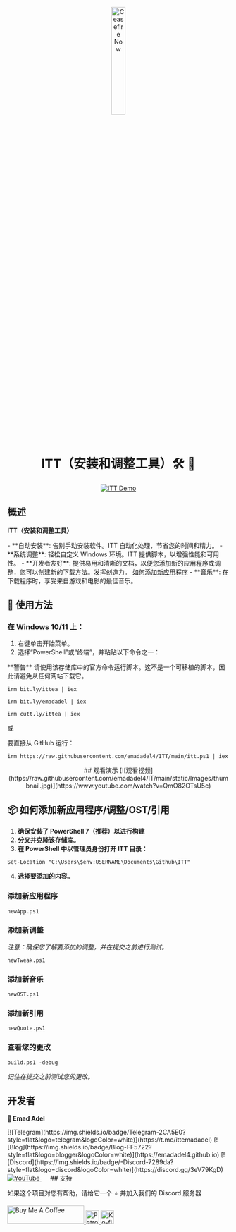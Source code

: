 <p align="center">
  <a href="https://techforpalestine.org/learn-more" rel="nofollow">
    <img src="https://raw.githubusercontent.com/Safouene1/support-palestine-banner/master/StandWithPalestine.svg" alt="Ceasefire Now" style="width:25%;">
  </a>
</p>
<h1 align="center">
ITT（安装和调整工具）🛠️ 🚀
</h1>
<p align="center">
  <a target="_blank" rel="noopener noreferrer" href="https://raw.githubusercontent.com/emadadel4/ITT/main/static/Images/demo.PNG">
    <img src="https://raw.githubusercontent.com/emadadel4/ITT/main/static/Images/demo.PNG" alt="ITT Demo" style="max-width: 100%;">
  </a>
</p>
<h2>概述</h2>
<p><strong>ITT（安装和调整工具）</strong></p>
- **自动安装**: 告别手动安装软件。ITT 自动化处理，节省您的时间和精力。
- **系统调整**: 轻松自定义 Windows 环境。ITT 提供脚本，以增强性能和可用性。
- **开发者友好**: 提供易用和清晰的文档，以便您添加新的应用程序或调整，您可以创建新的下载方法。发挥创造力。 <a href="#--how-to-add-a-new-apptweakostquote">如何添加新应用程序</a>
- **音乐**: 在下载程序时，享受来自游戏和电影的最佳音乐。
<h2>🚀 使用方法</h2>
<h3>在 Windows 10/11 上：</h3>
<ol>
<li>右键单击开始菜单。</li>
<li>选择“PowerShell”或“终端”，并粘贴以下命令之一：</li>
</ol>
**警告**  
请使用该存储库中的官方命令运行脚本。这不是一个可移植的脚本，因此请避免从任何网站下载它。
<pre><code>irm bit.ly/ittea | iex</code></pre>
<pre><code>irm bit.ly/emadadel | iex</code></pre>
<pre><code>irm cutt.ly/ittea | iex</code></pre>
或
<p>要直接从 GitHub 运行：</p>
<pre><code>irm https://raw.githubusercontent.com/emadadel4/ITT/main/itt.ps1 | iex
</code></pre>
<div align="center">
  ## 观看演示
  [![观看视频](https://raw.githubusercontent.com/emadadel4/IT/main/static/Images/thumbnail.jpg)](https://www.youtube.com/watch?v=QmO82OTsU5c)
</div>
<h2> 📦 如何添加新应用程序/调整/OST/引用</h2>
<ol>
<li><strong>确保安装了 PowerShell 7（推荐）以进行构建</strong></li>
<li><strong>分叉并克隆该存储库。</strong></li>
<li><strong>在 PowerShell 中以管理员身份打开 ITT 目录：</strong></li>
</ol>
<pre><code>Set-Location "C:\Users\$env:USERNAME\Documents\Github\ITT"
</code></pre>
<ol start="4">
<li><strong>选择要添加的内容。</strong></li>
</ol>
<h3>添加新应用程序</h3>
<pre><code>newApp.ps1
</code></pre>
<h3>添加新调整</h3>
<p><em>注意：确保您了解要添加的调整，并在提交之前进行测试。</em></p>
<pre><code>newTweak.ps1
</code></pre>
<h3>添加新音乐</h3>
<pre><code>newOST.ps1
</code></pre>
<h3>添加新引用</h3>
<pre><code>newQuote.ps1
</code></pre>
<h3>查看您的更改</h3>
<pre><code>build.ps1 -debug
</code></pre>
<p><em>记住在提交之前测试您的更改。</em></p>
<h2>开发者</h2>
<p><strong>👤 Emad Adel</strong></p>
[![Telegram](https://img.shields.io/badge/Telegram-2CA5E0?style=flat&logo=telegram&logoColor=white)](https://t.me/ittemadadel) [![Blog](https://img.shields.io/badge/Blog-FF5722?style=flat&logo=blogger&logoColor=white)](https://emadadel4.github.io) [![Discord](https://img.shields.io/badge/-Discord-7289da?style=flat&logo=discord&logoColor=white)](https://discord.gg/3eV79KgD)  <a href="https://www.youtube.com/@emadadel4" style="margin-right: 20px;">
        <img src="https://img.shields.io/badge/YouTube-FF0000?style=flat&logo=youtube&logoColor=white" alt="YouTube">
</a>
## 支持 
<p>如果这个项目对您有帮助，请给它一个 ⭐️ 并加入我们的 Discord 服务器</p>
<a href="https://www.buymeacoffee.com/emadadel" target="_blank">
  <img src="https://cdn.buymeacoffee.com/buttons/default-orange.png" alt="Buy Me A Coffee" height="41" width="174">
</a>
<a href="https://www.patreon.com/emadadel" target="_blank">
  <img src="https://img.shields.io/badge/Patron-blue?logo=patreon" alt="Patron" height="30">
</a>
<a href="https://ko-fi.com/emadadel" target="_blank">
  <img src="https://img.shields.io/badge/Ko--fi-blue?logo=kofi" alt="Ko-fi" height="30">
</a>
